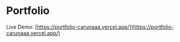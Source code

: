 # Portfolio

Live Demo: [https://portfolio-carunaaa.vercel.app/](https://portfolio-carunaaa.vercel.app/)

